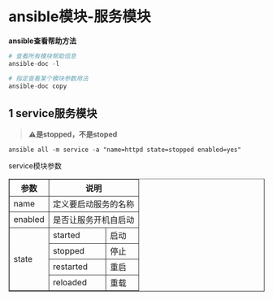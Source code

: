 # ansible模块-服务模块

**ansible查看帮助方法**

```python
# 查看所有模块帮助信息
ansible-doc -l   

# 指定查看某个模块参数用法
ansible-doc copy  
```



## 1 service服务模块

> **⚠️是stopped，不是stoped**

```shell
ansible all -m service -a "name=httpd state=stopped enabled=yes"
```



service模块参数

<!DOCTYPE html>
<html>
<head>
 <title></title>
</head>
<body>
 <table border=1>
  <tr>
      <th>参数</th>
      <th colspan="2">说明</th>
  </tr >
  <tr >
      <td>name</td>
      <td colspan="2">定义要启动服务的名称</td>
  </tr>
  <tr>
      <td>enabled</td>
      <td colspan="2">是否让服务开机自启动</td>
  </tr>
   <tr>
      <td rowspan="7">state</td>
      <td>started</td>
      <td>启动</td>
  </tr>
   <tr>
      <td>stopped</td>
      <td>停止</td>
  </tr>
   <tr>
      <td>restarted</td>
      <td>重启</td>
  </tr>
   <tr>
      <td>reloaded</td>
      <td>重载</td>
  </tr>
 </table>
</body>
<style type="text/css">
 table{
  border-collapse:collapse
 }
 tr,td{
  border:1px solid #333;
 }
</style>
</html>











